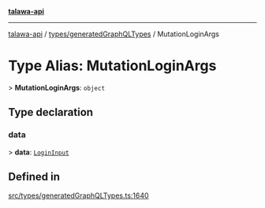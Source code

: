 [**talawa-api**](../../../README.md)

***

[talawa-api](../../../modules.md) / [types/generatedGraphQLTypes](../README.md) / MutationLoginArgs

# Type Alias: MutationLoginArgs

\> **MutationLoginArgs**: `object`

## Type declaration

### data

\> **data**: [`LoginInput`](LoginInput.md)

## Defined in

[src/types/generatedGraphQLTypes.ts:1640](https://github.com/PalisadoesFoundation/talawa-api/blob/5c5b29a0ea487bda8306089fe128f43f3be29f94/src/types/generatedGraphQLTypes.ts#L1640)
